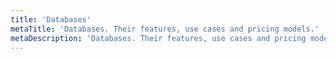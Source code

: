 ```yaml
---
title: 'Databases'
metaTitle: 'Databases. Their features, use cases and pricing models.'
metaDescription: 'Databases. Their features, use cases and pricing models.'
---
```

